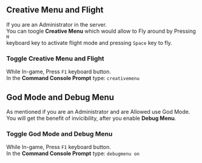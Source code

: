 ## Creative Menu and Flight

If you are an Administrator in the server.  
You can toogle **Creative Menu** which would allow to Fly around by Pressing `H`  
keyboard key to activate flight mode and pressing `Space` key to fly.  

### Toggle Creative Menu and Flight
While In-game, Press `F1` keyboard button.  
In the **Command Console Prompt** type: `creativemenu`


## God Mode and Debug Menu
As mentioned if you are an Administrator and are Allowed use God Mode.  
You will get the benefit of invicibility, after you enable **Debug Menu**.

### Toggle God Mode and Debug Menu
While In-game, Press `F1` keyboard button.  
In the **Command Console Prompt** type: `debugmenu on`
